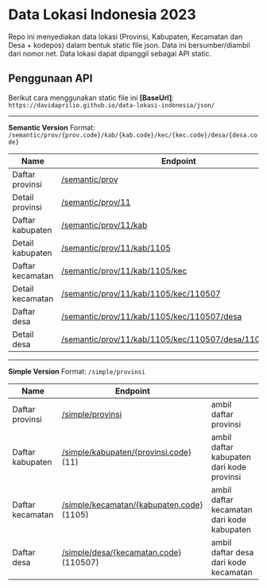 # Data Lokasi Indonesia 2023

Repo ini menyediakan data lokasi (Provinsi, Kabupaten, Kecamatan dan Desa + kodepos) dalam bentuk static file json. Data ini bersumber/diambil dari nomor.net. Data lokasi dapat dipanggil sebagai API static.

## Penggunaan API
Berikut cara menggunakan static file ini
**[BaseUrl]**: `https://davidaprilio.github.io/data-lokasi-indonesia/json/`

---
**Semantic Version**
Format:
`/semantic/prov/{prov.code}/kab/{kab.code}/kec/{kec.code}/desa/{desa.code}`

| Name | Endpoint |
|--|--|
| Daftar provinsi | [/semantic/prov](https://davidaprilio.github.io/data-lokasi-indonesia/json/semantic/prov) |
| Detail provinsi | [/semantic/prov/11](https://davidaprilio.github.io/data-lokasi-indonesia/json/semantic/prov/11) |
| Daftar kabupaten | [/semantic/prov/11/kab](https://davidaprilio.github.io/data-lokasi-indonesia/json/semantic/prov/11/kab) |
| Detail kabupaten | [/semantic/prov/11/kab/1105](https://davidaprilio.github.io/data-lokasi-indonesia/json/semantic/prov/11/kab/1105) |
| Daftar kecamatan | [/semantic/prov/11/kab/1105/kec](https://davidaprilio.github.io/data-lokasi-indonesia/json/semantic/prov/11/kab/1105/kec) |
| Detail kecamatan | [/semantic/prov/11/kab/1105/kec/110507](https://davidaprilio.github.io/data-lokasi-indonesia/json/semantic/prov/11/kab/1105/kec/110507) |
| Daftar desa | [/semantic/prov/11/kab/1105/kec/110507/desa](https://davidaprilio.github.io/data-lokasi-indonesia/json/semantic/prov/11/kab/1105/kec/110507/desa) |
| Detail desa | [/semantic/prov/11/kab/1105/kec/110507/desa/1105072002](https://davidaprilio.github.io/data-lokasi-indonesia/json/semantic/prov/11/kab/1105/kec/110507/desa/1105072002) |

---
**Simple Version**
Format:
`/simple/provinsi`

| Name | Endpoint | |
|--|--|--|
| Daftar provinsi | [/simple/provinsi](https://davidaprilio.github.io/data-lokasi-indonesia/json/simple/provinsi) | ambil daftar provinsi |
| Daftar kabupaten | [/simple/kabupaten/{provinsi.code}](https://davidaprilio.github.io/data-lokasi-indonesia/json/simple/kabupaten/11) (11)| ambil daftar kabupaten dari kode provinsi |
| Daftar kecamatan | [/simple/kecamatan/{kabupaten.code}](https://davidaprilio.github.io/data-lokasi-indonesia/json/simple/kecamatan/1105) (1105)| ambil daftar kecamatan dari kode kabupaten |
| Daftar desa | [/simple/desa/{kecamatan.code}](https://davidaprilio.github.io/data-lokasi-indonesia/json/simple/desa/110507) (110507) | ambil daftar desa dari kode kecamatan |